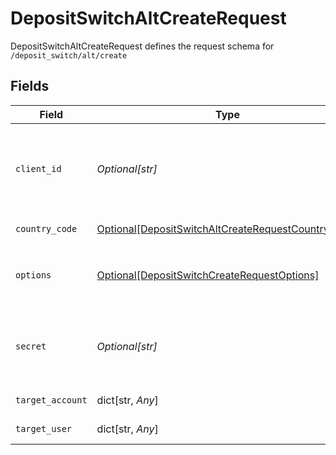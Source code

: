 # DepositSwitchAltCreateRequest

DepositSwitchAltCreateRequest defines the request schema for `/deposit_switch/alt/create`


## Fields

| Field                                                                                                                                            | Type                                                                                                                                             | Required                                                                                                                                         | Description                                                                                                                                      |
| ------------------------------------------------------------------------------------------------------------------------------------------------ | ------------------------------------------------------------------------------------------------------------------------------------------------ | ------------------------------------------------------------------------------------------------------------------------------------------------ | ------------------------------------------------------------------------------------------------------------------------------------------------ |
| `client_id`                                                                                                                                      | *Optional[str]*                                                                                                                                  | :heavy_minus_sign:                                                                                                                               | Your Plaid API `client_id`. The `client_id` is required and may be provided either in the `PLAID-CLIENT-ID` header or as part of a request body. |
| `country_code`                                                                                                                                   | [Optional[DepositSwitchAltCreateRequestCountryCode]](../../models/shared/depositswitchaltcreaterequestcountrycode.md)                            | :heavy_minus_sign:                                                                                                                               | ISO-3166-1 alpha-2 country code standard.                                                                                                        |
| `options`                                                                                                                                        | [Optional[DepositSwitchCreateRequestOptions]](../../models/shared/depositswitchcreaterequestoptions.md)                                          | :heavy_minus_sign:                                                                                                                               | Options to configure the `/deposit_switch/create` request. If provided, cannot be `null`.                                                        |
| `secret`                                                                                                                                         | *Optional[str]*                                                                                                                                  | :heavy_minus_sign:                                                                                                                               | Your Plaid API `secret`. The `secret` is required and may be provided either in the `PLAID-SECRET` header or as part of a request body.          |
| `target_account`                                                                                                                                 | dict[str, *Any*]                                                                                                                                 | :heavy_check_mark:                                                                                                                               | The deposit switch destination account                                                                                                           |
| `target_user`                                                                                                                                    | dict[str, *Any*]                                                                                                                                 | :heavy_check_mark:                                                                                                                               | The deposit switch target user                                                                                                                   |